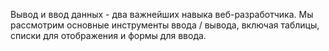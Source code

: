 Вывод и ввод данных - два важнейших навыка веб-разработчика. Мы рассмотрим основные инструменты ввода / вывода, включая таблицы, списки для отображения и формы для ввода.

